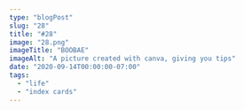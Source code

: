 ```yaml
---
type: "blogPost"
slug: "28"
title: "#28"
image: "28.png"
imageTitle: "BOOBAE"
imageAlt: "A picture created with canva, giving you tips"
date: "2020-09-14T00:00:00-07:00"
tags:
  - "life"
  - "index cards"
---
```


